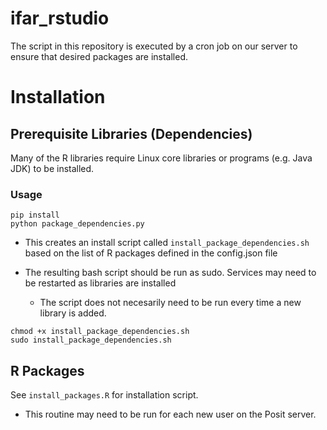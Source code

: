 # ifar_rstudio
The script in this repository is executed by a cron job on our server to ensure that desired packages are installed.

# Installation
## Prerequisite Libraries (Dependencies)
Many of the R libraries require Linux core libraries or programs (e.g. Java JDK) to be installed. 

### Usage

```
pip install
python package_dependencies.py
```
* This creates an install script called ``install_package_dependencies.sh`` based on the list of R packages defined in the config.json file

* The resulting bash script should be run as sudo.  Services may need to be restarted as libraries are installed
    * The script does not necesarily need to be run every time a new library is added. 

```
chmod +x install_package_dependencies.sh
sudo install_package_dependencies.sh
```

## R Packages
See ``install_packages.R`` for installation script.
* This routine may need to be run for each new user on the Posit server.
